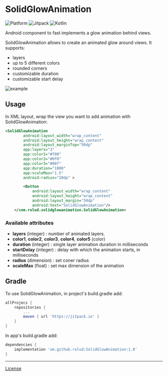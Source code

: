 # **SolidGlowAnimation** 

![Platform](https://img.shields.io/badge/platform-Android-brightgreen)
![Jitpack](https://img.shields.io/badge/jitpack-v1.0-brightgreen)
![Kotlin](https://img.shields.io/badge/made%20with-Kotlin-orange)


Android component to fast implements a glow animation behind views.

SolidGlowAnimation allows to create an animated glow around views. It supports:
- layers
- up to 5 different colors
- rounded corners
- customizable duration
- customizable start delay 

 ![example](https://media1.giphy.com/media/MDlqewpg2nWQFqCi1p/giphy.gif)


 ## **Usage**

In XML layout, wrap the view you want to add animation with SolidGlowAnimation:

```xml
<SolidGlowAnimation
        android:layout_width="wrap_content"
        android:layout_height="wrap_content"
        android:layout_marginTop="50dp"
        app:layers="3"
        app:color1="#f00"
        app:color2="#0f0"
        app:color3="#00f"
        app:duration="1000"
        app:scaleMax="1.5"
        android:radius="20dp" >

        <Button
            android:layout_width="wrap_content"
            android:layout_height="wrap_content"
            android:layout_margin="50dp"
            android:text="SolidGlowAnimation"/>
    </com.rolud.solidglowanimation.SolidGlowAnimation>
```

### Available attributes
- **layers** (integer) : number of animated layers.
- **color1**, **color2**, **color3**, **color4**, **color5**  (color)
- **duration** (integer) : single layer animation duration in milliseconds
- **startDelay** (integer) : delay with which the animation starts, in milliseconds
- **radius** (dimension) : set coner radius
- **scaleMax** (float) : set max dimension of the animation


## **Gradle**

To use SolidGlowAnimation, in project's build.gradle add:

```gradle
allProjecs {
    repositories {
        ...
        maven { url 'https://jitpack.io' }
    }
}
```

In app's build.gradle add:
 
```gradle
dependencies {
    implementation 'om.github.rolud:SolidGlowAnimation:1.0'
}
```


---
[License](./LICENSE.md)